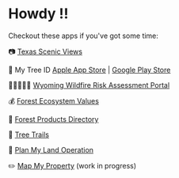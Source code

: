 # Howdy !!
Checkout these apps if you've got some time:

📷 [Texas Scenic Views](https://texasforestinfo.tamu.edu/txscenicviews/home) 

🌳 My Tree ID [Apple App Store](https://apps.apple.com/us/app/id1525919752) | [Google Play Store](https://play.google.com/store/apps/details?id=com.tfs.treeid)

🧑🏽‍🤝‍🧑🏽 [Wyoming Wildfire Risk Assessment Portal](https://wywrap.wyo.gov/)

💰 [Forest Ecosystem Values](https://texasforestinfo.tamu.edu/forestecosystemvalues/)

🚪 [Forest Products Directory](https://texasforestinfo.tamu.edu/ForestProductsDirectory/)

🌱 [Tree Trails](https://texasforestinfo.tamu.edu/treetrails/)

🚜 [Plan My Land Operation](https://texasforestinfo.tamu.edu/pmlo)

✏️ [Map My Property](https://bishrant.github.io/mapmyproperty/) (work in progress)



